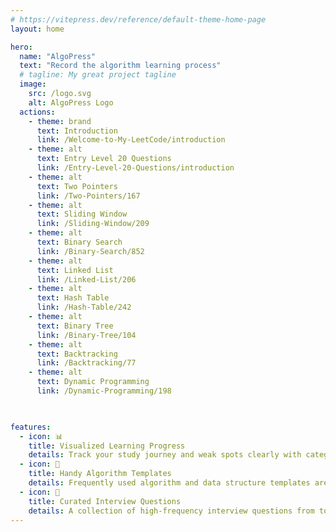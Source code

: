 ```yaml
---
# https://vitepress.dev/reference/default-theme-home-page
layout: home

hero:
  name: "AlgoPress"
  text: "Record the algorithm learning process"
  # tagline: My great project tagline
  image:
    src: /logo.svg
    alt: AlgoPress Logo
  actions:
    - theme: brand
      text: Introduction
      link: /Welcome-to-My-LeetCode/introduction
    - theme: alt
      text: Entry Level 20 Questions
      link: /Entry-Level-20-Questions/introduction
    - theme: alt
      text: Two Pointers
      link: /Two-Pointers/167
    - theme: alt
      text: Sliding Window
      link: /Sliding-Window/209
    - theme: alt
      text: Binary Search
      link: /Binary-Search/852
    - theme: alt
      text: Linked List
      link: /Linked-List/206
    - theme: alt
      text: Hash Table
      link: /Hash-Table/242
    - theme: alt
      text: Binary Tree
      link: /Binary-Tree/104
    - theme: alt
      text: Backtracking
      link: /Backtracking/77
    - theme: alt
      text: Dynamic Programming
      link: /Dynamic-Programming/198
    


features:
  - icon: 📊
    title: Visualized Learning Progress
    details: Track your study journey and weak spots clearly with categorized problems and progress markers.
  - icon: 🧩
    title: Handy Algorithm Templates
    details: Frequently used algorithm and data structure templates are provided for quick reference and reuse.
  - icon: 💼
    title: Curated Interview Questions
    details: A collection of high-frequency interview questions from top tech companies to help you prepare efficiently.
---
```



